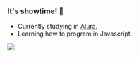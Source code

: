 ### It's showtime! 💫

- Currently studying in [Alura.](https://www.alura.com.br)
- Learning how to program in Javascript.

![](https://i.pinimg.com/originals/69/a5/85/69a585cbc097fcb0734acf14696d734c.gif)
